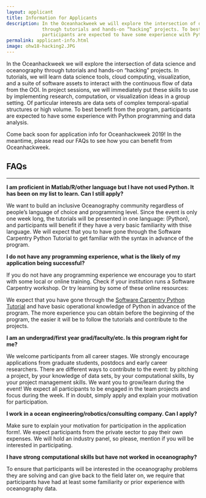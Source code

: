 ```yaml
---
layout: applicant
title: Information for Applicants
description: In the Oceanhackweek we will explore the intersection of data science and oceanography
             through tutorials and hands-on “hacking” projects. To best benefit from the program,
             participants are expected to have some experience with Python programming and data analysis.
permalink: applicant-info.html
image: ohw18-hacking2.JPG
---
```

In the Oceanhackweek we will explore the intersection of data science and oceanography through tutorials and hands-on “hacking” projects. In tutorials, we will learn data science tools, cloud computing, visualization,
and a suite of software assets to interact with the continuous flow of data from the OOI.
In project sessions, we will immediately put these skills to use by implementing research,
computation, or visualization ideas in a group setting. Of particular interests are data sets of
complex temporal-spatial structures or high volume. To best benefit from the program, participants
are expected to have some experience with Python programming and data analysis.

Come back soon for application info for Oceanhackweek 2019! In the meantime, please read our FAQs to see how you can benefit from Oceanhackweek.

## FAQs

---

**I am proficient in Matlab/R/other language but I have not used Python. It has been on my list to learn. Can I still apply?**

We want to build an inclusive Oceanography community regardless of people’s language of choice and programming level. Since the event is only one week long, the tutorials will be presented in one language: (Python), and participants will benefit if they have a very basic familiarity with thise language. We will expect that you to have gone through the Software Carpentry Python Tutorial to get familiar with the syntax in advance of the program.



**I do not have any programming experience, what is the likely of my application being successful?**

If you do not have any programming experience we encourage you to start with some local or online training. Check if your institution runs a Software Carpentry workshop. Or try learning by some of these online resources:

We expect that you have gone through the [Software Carpentry Python Tutorial](http://swcarpentry.github.io/python-novice-inflammation) and have basic operational knowledge of Python in advance of the program. The more experience you can obtain before the beginning of the program, the easier it will be to follow the tutorials and contribute to the projects.


**I am an undergrad/first year grad/faculty/etc. Is this program right for me?**

We welcome participants from all career stages. We strongly encourage applications from graduate students, postdocs and early career researchers. There are different ways to contribute to the event: by pitching a project, by your knowledge of data sets, by your computational skills, by your project management skills. We want you to grow/learn during the event! We expect all participants to be engaged in the team projects and focus during the week. If in doubt, simply apply and explain your motivation for participation.

**I work in a ocean engineering/robotics/consulting company. Can I apply?**

Make sure to explain your motivation for participation in the application form!. We expect participants from the private sector to pay their own expenses. We will hold an industry panel, so please, mention if you will be interested in participating.


**I have strong computational skills but have not worked in oceanography?**

To ensure that participants will be interested in the oceanography problems they are solving and can give back to the field later on, we require that participants have had at least some familiarity or prior experience with oceanography data.
 
